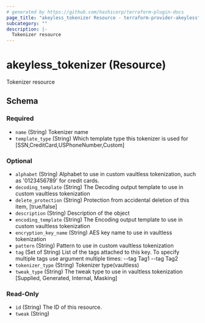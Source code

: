 ```yaml
---
# generated by https://github.com/hashicorp/terraform-plugin-docs
page_title: "akeyless_tokenizer Resource - terraform-provider-akeyless"
subcategory: ""
description: |-
  Tokenizer resource
---
```


# akeyless_tokenizer (Resource)

Tokenizer resource



<!-- schema generated by tfplugindocs -->
## Schema

### Required

- `name` (String) Tokenizer name
- `template_type` (String) Which template type this tokenizer is used for [SSN,CreditCard,USPhoneNumber,Custom]

### Optional

- `alphabet` (String) Alphabet to use in custom vaultless tokenization, such as '0123456789' for credit cards.
- `decoding_template` (String) The Decoding output template to use in custom vaultless tokenization
- `delete_protection` (String) Protection from accidental deletion of this item, [true/false]
- `description` (String) Description of the object
- `encoding_template` (String) The Encoding output template to use in custom vaultless tokenization
- `encryption_key_name` (String) AES key name to use in vaultless tokenization
- `pattern` (String) Pattern to use in custom vaultless tokenization
- `tag` (Set of String) List of the tags attached to this key. To specify multiple tags use argument multiple times: --tag Tag1 --tag Tag2
- `tokenizer_type` (String) Tokenizer type(vaultless)
- `tweak_type` (String) The tweak type to use in vaultless tokenization [Supplied, Generated, Internal, Masking]

### Read-Only

- `id` (String) The ID of this resource.
- `tweak` (String)



